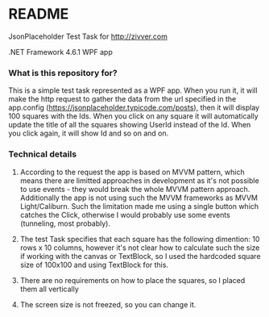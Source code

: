 # README #

JsonPlaceholder Test Task for http://zivver.com

.NET Framework 4.6.1
WPF app

### What is this repository for? ###

This is a simple test task represented as a WPF app. When you run it, it will make the http request to gather the data from the url specified in the app.config (https://jsonplaceholder.typicode.com/posts), then it will display 100 squares with the Ids. When you click on any square it will automatically update the title of all the squares showing UserId instead of the Id. When you click again, it will show Id and so on and on.
 

### Technical details ###

1) According to the request the app is based on MVVM pattern, which means there are limitted approaches in development as it's not possible to use events - they would break the whole MVVM pattern approach.
Additionally the app is not using such the MVVM frameworks as MVVM Light/Caliburn.
Such the limitation made me using a single button which catches the Click, otherwise I would probably use some events (tunneling, most probably).

2) The test Task specifies that each square has the following dimention: 10 rows x 10 columns, however it's not clear how to calculate such the size if working with the canvas or TextBlock, so I used the hardcoded square size of 100x100 and using TextBlock for this.

3) There are no requirements on how to place the squares, so I placed them all vertically

4) The screen size is not freezed, so you can change it.

 